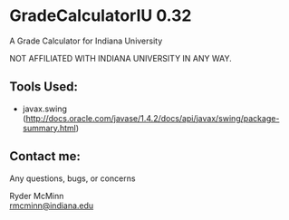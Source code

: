 GradeCalculatorIU   0.32
=================

A Grade Calculator for Indiana University

NOT AFFILIATED WITH INDIANA UNIVERSITY IN ANY WAY.

Tools Used:
-----------
- javax.swing (http://docs.oracle.com/javase/1.4.2/docs/api/javax/swing/package-summary.html)

Contact me:
-----------

Any questions, bugs, or concerns

Ryder McMinn<br/>
rmcminn@indiana.edu

